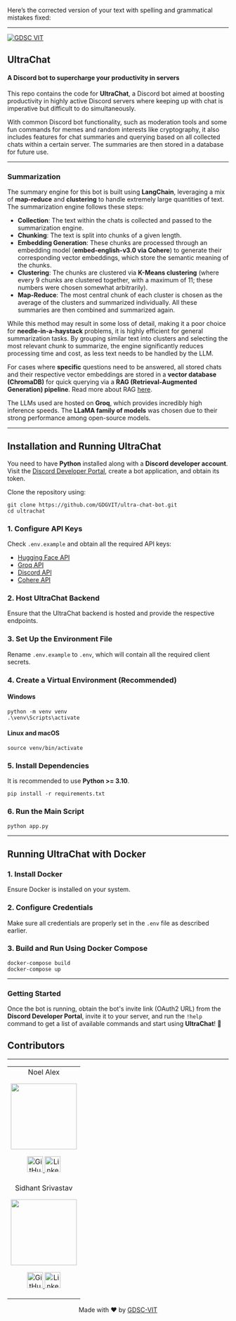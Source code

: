 Here’s the corrected version of your text with spelling and grammatical mistakes fixed:  

---

[![GDSC VIT](https://user-images.githubusercontent.com/56252312/159312411-58410727-3933-4224-b43e-4e9b627838a3.png#gh-light-mode-only)](https://dscvit.com/)  

## UltraChat  

#### A Discord bot to supercharge your productivity in servers  

[](https://github.com/GDGVIT/template#--insert-project-description-here--)  

This repo contains the code for **UltraChat**, a Discord bot aimed at boosting productivity in highly active Discord servers where keeping up with chat is imperative but difficult to do simultaneously.  

With common Discord bot functionality, such as moderation tools and some fun commands for memes and random interests like cryptography, it also includes features for chat summaries and querying based on all collected chats within a certain server. The summaries are then stored in a database for future use.  

---

### **Summarization**  

The summary engine for this bot is built using **LangChain**, leveraging a mix of **map-reduce** and **clustering** to handle extremely large quantities of text. The summarization engine follows these steps:  

- **Collection**: The text within the chats is collected and passed to the summarization engine.  
- **Chunking**: The text is split into chunks of a given length.  
- **Embedding Generation**: These chunks are processed through an embedding model (**embed-english-v3.0 via Cohere**) to generate their corresponding vector embeddings, which store the semantic meaning of the chunks.  
- **Clustering**: The chunks are clustered via **K-Means clustering** (where every 9 chunks are clustered together, with a maximum of 11; these numbers were chosen somewhat arbitrarily).  
- **Map-Reduce**: The most central chunk of each cluster is chosen as the average of the clusters and summarized individually. All these summaries are then combined and summarized again.  

While this method may result in some loss of detail, making it a poor choice for **needle-in-a-haystack** problems, it is highly efficient for general summarization tasks. By grouping similar text into clusters and selecting the most relevant chunk to summarize, the engine significantly reduces processing time and cost, as less text needs to be handled by the LLM.  

For cases where **specific** questions need to be answered, all stored chats and their respective vector embeddings are stored in a **vector database (ChromaDB)** for quick querying via a **RAG (Retrieval-Augmented Generation) pipeline**. Read more about RAG [here](https://huggingface.co/docs/transformers/en/model_doc/rag).  

The LLMs used are hosted on **Groq**, which provides incredibly high inference speeds. The **LLaMA family of models** was chosen due to their strong performance among open-source models.  

---

## **Installation and Running UltraChat**  

You need to have **Python** installed along with a **Discord developer account**. Visit the [Discord Developer Portal](https://discord.com/developers/applications), create a bot application, and obtain its token.  

Clone the repository using:  
```shell
git clone https://github.com/GDGVIT/ultra-chat-bot.git
cd ultrachat
```

### **1. Configure API Keys**  
Check `.env.example` and obtain all the required API keys:  

- [Hugging Face API](https://huggingface.co/settings/tokens)  
- [Groq API](https://console.groq.com/keys)  
- [Discord API](https://discord.com/developers/applications)  
- [Cohere API](https://dashboard.cohere.com/api-keys)  

### **2. Host UltraChat Backend**  
Ensure that the UltraChat backend is hosted and provide the respective endpoints.  

### **3. Set Up the Environment File**  
Rename `.env.example` to `.env`, which will contain all the required client secrets.  

### **4. Create a Virtual Environment (Recommended)**  
#### **Windows**  
```shell
python -m venv venv
.\venv\Scripts\activate
```
#### **Linux and macOS**  
```shell
source venv/bin/activate
```

### **5. Install Dependencies**  
It is recommended to use **Python >= 3.10**.  
```shell
pip install -r requirements.txt
```

### **6. Run the Main Script**  
```shell
python app.py
```

---

## **Running UltraChat with Docker**  

### **1. Install Docker**  
Ensure Docker is installed on your system.  

### **2. Configure Credentials**  
Make sure all credentials are properly set in the `.env` file as described earlier.  

### **3. Build and Run Using Docker Compose**  
```shell
docker-compose build
docker-compose up
```

---

### **Getting Started**  

Once the bot is running, obtain the bot's invite link (OAuth2 URL) from the **Discord Developer Portal**, invite it to your server, and run the `!help` command to get a list of available commands and start using **UltraChat**! 🚀

## Contributors
---
<table>
	<tr align="center">
		<td>
		Noel Alex
		<p align="center">
			<img src = "https://avatars.githubusercontent.com/u/79050483?v=4" width="150" height="150">
		</p>
			<p align="center">
				<a href = "https://github.com/Noel-alex">
					<img src = "http://www.iconninja.com/files/241/825/211/round-collaboration-social-github-code-circle-network-icon.svg" width="36" height = "36" alt="GitHub"/>
				</a>
				<a href = "https://www.linkedin.com/in/noel-alex-b1731128b/">
					<img src = "http://www.iconninja.com/files/863/607/751/network-linkedin-social-connection-circular-circle-media-icon.svg" width="36" height="36" alt="LinkedIn"/>
				</a>
			</p>
		</td>
	<tr align="center">
		<td>
		Sidhant Srivastav
		<p align="center">
			<img src = "https://avatars.githubusercontent.com/u/66166455?v=4" width="150" height="150">
		</p>
			<p align="center">
				<a href = "https://github.com/sidhant-sriv">
					<img src = "http://www.iconninja.com/files/241/825/211/round-collaboration-social-github-code-circle-network-icon.svg" width="36" height = "36" alt="GitHub"/>
				</a>
				<a href = "https://www.linkedin.com/in/sidhant-srivastava-41803620b/">
					<img src = "http://www.iconninja.com/files/863/607/751/network-linkedin-social-connection-circular-circle-media-icon.svg" width="36" height="36" alt="LinkedIn"/>
				</a>
			</p>
		</td>
</table>

<p align="center">
	Made with ❤ by <a href="https://dscvit.com">GDSC-VIT</a>
</p>